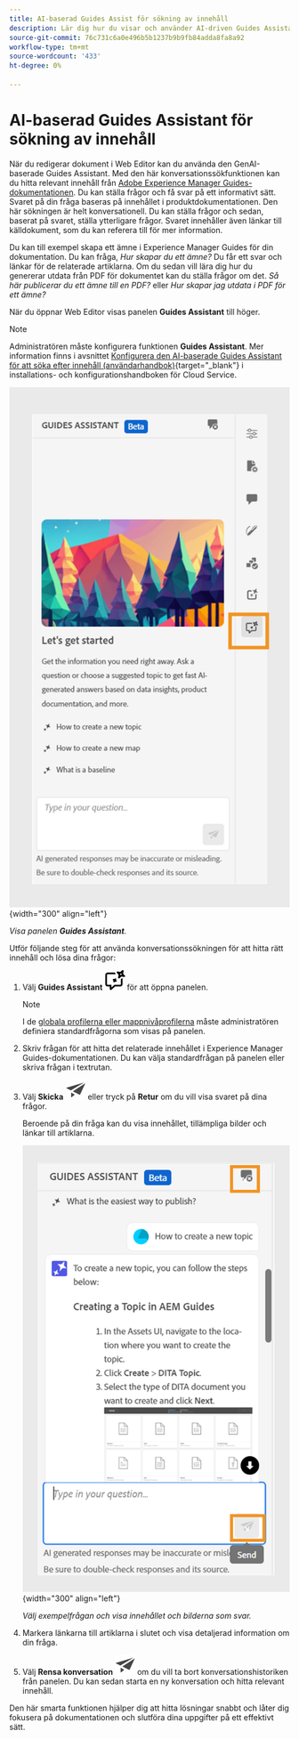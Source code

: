 ```yaml
---
title: AI-baserad Guides Assist för sökning av innehåll
description: Lär dig hur du visar och använder AI-driven Guides Assistant i Web Editor.
source-git-commit: 76c731c6a0e496b5b1237b9b9fb84adda8fa8a92
workflow-type: tm+mt
source-wordcount: '433'
ht-degree: 0%

---
```



# AI-baserad Guides Assistant för sökning av innehåll



När du redigerar dokument i Web Editor kan du använda den GenAI-baserade Guides Assistant. Med den här konversationssökfunktionen kan du hitta relevant innehåll från [Adobe Experience Manager Guides-dokumentationen](https://experienceleague.adobe.com/en/docs/experience-manager-guides/using/overview).
Du kan ställa frågor och få svar på ett informativt sätt. Svaret på din fråga baseras på innehållet i produktdokumentationen. Den här sökningen är helt konversationell. Du kan ställa frågor och sedan, baserat på svaret, ställa ytterligare frågor. Svaret innehåller även länkar till källdokument, som du kan referera till för mer information.

Du kan till exempel skapa ett ämne i Experience Manager Guides för din dokumentation. Du kan fråga, *Hur skapar du ett ämne?* Du får ett svar och länkar för de relaterade artiklarna. Om du sedan vill lära dig hur du genererar utdata från PDF för dokumentet kan du ställa frågor om det. *Så här publicerar du ett ämne till en PDF?* eller *Hur skapar jag utdata i PDF för ett ämne?*



När du öppnar Web Editor visas panelen **Guides Assistant** till höger.



>[!NOTE]
>
> Administratören måste konfigurera funktionen **Guides Assistant**. Mer information finns i avsnittet [Konfigurera den AI-baserade Guides Assistant för att söka efter innehåll (användarhandbok)](/help/product-guide/cs-install-guide/conf-guides-assistant.md){target="_blank"} i installations- och konfigurationshandboken för Cloud Service.

![Guides Assistant-panelen](images/guides-assistant-panel.png){width="300" align="left"}

*Visa panelen **Guides Assistant**.*

Utför följande steg för att använda konversationssökningen för att hitta rätt innehåll och lösa dina frågor:

1. Välj **Guides Assistant** ![Guides Assistant-ikon](images/guides-assistant-icon.svg) för att öppna panelen.



   >[!NOTE]
   >
   > I de [globala profilerna eller mappnivåprofilerna](/help/product-guide/cs-install-guide/conf-folder-level.md#conf-ai-guides-assistant) måste administratören definiera standardfrågorna som visas på panelen.

1. Skriv frågan för att hitta det relaterade innehållet i Experience Manager Guides-dokumentationen. Du kan välja standardfrågan på panelen eller skriva frågan i textrutan.

1. Välj **Skicka** ![Ikonen Skicka](images/send-icon.svg) eller tryck på **Retur** om du vill visa svaret på dina frågor.

   Beroende på din fråga kan du visa innehållet, tillämpliga bilder och länkar till artiklarna.

   ![Guides Assist-panelsvar](images/guides-assistant-panel-response.png){width="300" align="left"}


   *Välj exempelfrågan och visa innehållet och bilderna som svar.*





1. Markera länkarna till artiklarna i slutet och visa detaljerad information om din fråga.


1. Välj **Rensa konversation** ![Rensa konversation](images/clear-conversation-icon.svg) om du vill ta bort konversationshistoriken från panelen. Du kan sedan starta en ny konversation och hitta relevant innehåll.

Den här smarta funktionen hjälper dig att hitta lösningar snabbt och låter dig fokusera på dokumentationen och slutföra dina uppgifter på ett effektivt sätt.